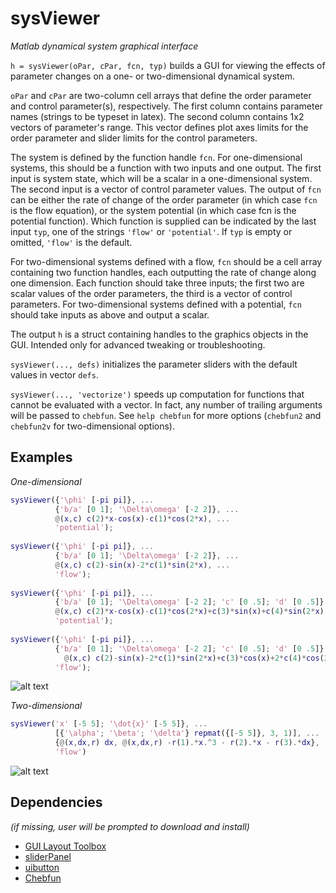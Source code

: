 sysViewer
=====

*Matlab dynamical system graphical interface*

`h = sysViewer(oPar, cPar, fcn, typ)` builds a GUI for viewing the effects of parameter changes on a one- or two-dimensional dynamical system. 
  
`oPar` and `cPar` are two-column cell arrays that define the order parameter and control parameter(s), respectively. The first column contains parameter names (strings to be typeset in latex). The second column contains 1x2 vectors of parameter's range. This vector defines plot axes limits for the order parameter and slider limits for the control parameters. 
  
The system is defined by the function handle `fcn`. For one-dimensional systems, this should be a function with two inputs and one output. The first input is system state, which will be a scalar in a one-dimensional system. The second input is a vector of control parameter values. The output of `fcn` can be either the rate of change of the order parameter (in which case `fcn` is the flow equation), or the system  potential (in which case fcn is the potential function). Which function is supplied can be indicated by the last input `typ`, one of the strings  `'flow'` or `'potential'`. If `typ` is empty or omitted, `'flow'` is the default. 
  
For two-dimensional systems defined with a flow, `fcn` should be a cell array containing two function handles, each outputting the rate of change along one dimension. Each function should take three inputs; the first two are scalar values of the order parameters, the third is a vector of control parameters. For two-dimensional systems defined with a potential, `fcn` should take inputs as above and output a scalar. 
  
The output `h` is a struct containing handles to the graphics objects in the GUI. Intended only for advanced tweaking or troubleshooting. 
  
`sysViewer(..., defs)` initializes the parameter sliders with the default values in vector `defs`. 
  
`sysViewer(..., 'vectorize')` speeds up computation for functions that cannot be evaluated with a vector. In fact, any number of trailing arguments will be passed to `chebfun`. See `help chebfun` for more options (`chebfun2` and `chebfun2v` for two-dimensional options). 
  
Examples
------ 

*One-dimensional*

```matlab
sysViewer({'\phi' [-pi pi]}, ... 
          {'b/a' [0 1]; '\Delta\omega' [-2 2]}, ... 
          @(x,c) c(2)*x-cos(x)-c(1)*cos(2*x), ... 
          'potential'); 
  
sysViewer({'\phi' [-pi pi]}, ... 
          {'b/a' [0 1]; '\Delta\omega' [-2 2]}, ... 
          @(x,c) c(2)-sin(x)-2*c(1)*sin(2*x), ... 
          'flow'); 
  
sysViewer({'\phi' [-pi pi]}, ... 
          {'b/a' [0 1]; '\Delta\omega' [-2 2]; 'c' [0 .5]; 'd' [0 .5]}, ... 
          @(x,c) c(2)*x-cos(x)-c(1)*cos(2*x)+c(3)*sin(x)+c(4)*sin(2*x), ... 
          'potential'); 
  
sysViewer({'\phi' [-pi pi]}, ... 
          {'b/a' [0 1]; '\Delta\omega' [-2 2]; 'c' [0 .5]; 'd' [0 .5]}, ... 
            @(x,c) c(2)-sin(x)-2*c(1)*sin(2*x)+c(3)*cos(x)+2*c(4)*cos(2*x), ... 
          'flow'); 
```

![alt text](http://i.imgur.com/lYYOS8R.png "1D example")

*Two-dimensional*

```matlab
sysViewer('x' [-5 5]; '\dot{x}' [-5 5]}, ... 
          [{'\alpha'; '\beta'; '\delta'} repmat({[-5 5]}, 3, 1)], ... 
          {@(x,dx,r) dx, @(x,dx,r) -r(1).*x.^3 - r(2).*x - r(3).*dx}, ... 
          'flow') 
```

![alt text](http://i.imgur.com/L8qBqcM.png "2d example")

Dependencies
-----

*(if missing, user will be prompted to download and install)*

  * [GUI Layout Toolbox](http://www.mathworks.com/matlabcentral/fileexchange/27758-gui-layout-toolbox)
  * [sliderPanel](http://www.mathworks.com/matlabcentral/fileexchange/13845-sliderpanel)
  * [uibutton](http://www.mathworks.com/matlabcentral/fileexchange/10743-uibutton-gui-pushbuttons-with-better-labels)
  * [Chebfun](http://www2.maths.ox.ac.uk/chebfun/)
